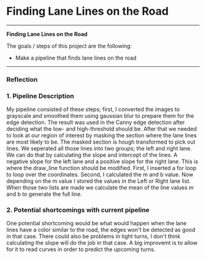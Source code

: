 ﻿# **Finding Lane Lines on the Road** 

---

**Finding Lane Lines on the Road**

The goals / steps of this project are the following:

* Make a pipeline that finds lane lines on the road


[//]: # (Image References)

[image1]: ./examples/grayscale.jpg "Grayscale"

---

### Reflection

### 1. Pipeline Description

My pipeline consisted of these steps; first, I converted the images to grayscale and smoothed them using gaussian blur to prepare them for the edge detection. The result was used in the Canny edge detection after deciding what the low- and high-threshold should be. After that we needed to look at our region of interest by masking the section where the lane lines are most likely to be. The masked section is hough transformed to pick out lines. We seperated all those lines into two groups; the left and right lane. We can do that by calculating the slope and intercept of the lines. A negative slope for the left lane and a positive slope for the right lane. This is where the draw_line function should be modified. First, I inserted a for loop to loop over the coordinates. Second, I calculated the m and b value. Now depending on the m value I stored the values in the Left or Right lane list. When those two lists are made we calculate the mean of the line values m and b to generate the full line.
 



### 2. Potential shortcomings with current pipeline


One potential shortcoming would be what would happen when the lane lines have a color similar to the road, the edges won't be detected as good in that case. There could also be problems in tight turns, I don't think calculating the slope will do the job in that case. A big improvemt is to allow for it to read curves in order to predict the upcoming turns.

